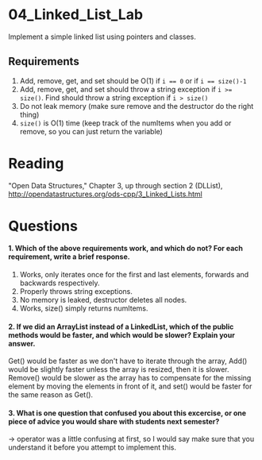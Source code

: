 04_Linked_List_Lab
==================

Implement a simple linked list using pointers and classes.

Requirements
------------

1. Add, remove, get, and set should be O(1) if `i == 0` or if `i == size()-1`
2. Add, remove, get, and set should throw a string exception if `i >= size()`. Find should throw a string exception if `i > size()`
3. Do not leak memory (make sure remove and the destructor do the right thing)
4. `size()` is O(1) time (keep track of the numItems when you add or remove, so you can just return the variable)

Reading
=======
"Open Data Structures," Chapter 3, up through section 2 (DLList), http://opendatastructures.org/ods-cpp/3_Linked_Lists.html

Questions
=========

#### 1. Which of the above requirements work, and which do not? For each requirement, write a brief response.

1. Works, only iterates once for the first and last elements, forwards and backwards respectively.
2. Properly throws string exceptions.
3. No memory is leaked, destructor deletes all nodes.
4. Works, size() simply returns numItems.

#### 2. If we did an ArrayList instead of a LinkedList, which of the public methods would be faster, and which would be slower? Explain your answer.

Get() would be faster as we don't have to iterate through the array, Add() would be slightly faster unless the array is resized, then it is slower.
Remove() would be slower as the array has to compensate for the missing element by moving the elements in front of it, and set() would be faster 
for the same reason as Get().

#### 3. What is one question that confused you about this excercise, or one piece of advice you would share with students next semester?

-> operator was a little confusing at first, so I would say make sure that you understand it before you attempt to implement this.